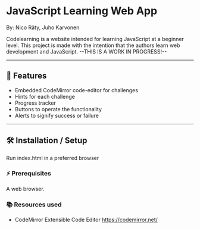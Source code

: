 # JavaScript Learning Web App
By:
Nico Räty, Juho Karvonen

Codelearning is a website intended for learning JavaScript at a beginner level.
This project is made with the intention that the authors
learn web development and JavaScript.
--THIS IS A WORK IN PROGRESS!--

---

## 🚀 Features
- Embedded CodeMirror code-editor for challenges
- Hints for each challenge
- Progress tracker
- Buttons to operate the functionality
- Alerts to signify success or failure

---

## 🛠 Installation / Setup
Run index.html in a preferred browser

### ⚡ Prerequisites
A web browser.

###  📚 Resources used
- CodeMirror Extensible Code Editor https://codemirror.net/
